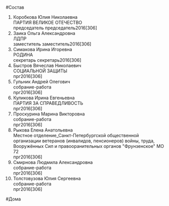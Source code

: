#Состав  
1. Коробкова Юлия Николаевна  
    ПАРТИЯ ВЕЛИКОЕ ОТЕЧЕСТВО  
    председатель председатель2016[306]  
2. Заика Ольга Александровна  
    ЛДПР  
    заместитель заместитель2016[306]  
3. Симакова Ирина Игоревна  
    РОДИНА  
    секретарь секретарь2016[306]  
4. Быстров Вячеслав Николаевич  
    СОЦИАЛЬНОЙ ЗАЩИТЫ  
    прг2016[306]  
5. Гульник Андрей Олегович  
    собрание-работа  
    прг2016[306]  
6. Куликова Ирина Евгеньевна  
    ПАРТИЯ ЗА СПРАВЕДЛИВОСТЬ  
    прг2016[306]  
7. Проскурина Марина Викторовна  
    собрание-работа  
    прг2016[306]  
8. Рыкова Елена Анатольевна  
    Местное отделение_Санкт-Петербургской общественной организации ветеранов (инвалидов, пенсионеров) войны, труда, Вооружённых Сил и правооранительных органов "Фрунзенское" МО 72  
    прг2016[306]  
9. Смирнова Людмила Александровна  
    собрание-работа  
    прг2016[306]  
10. Толстовузова Юлия Сергеевна  
    собрание-работа  
    прг2016[306]  
  
#Дома  
  
